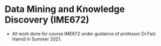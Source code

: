 # Data Mining and Knowledge Discovery (IME672)
- All work done for course IME672 under guidance of professor Dr.Faiz Hamid in Summer 2021.

